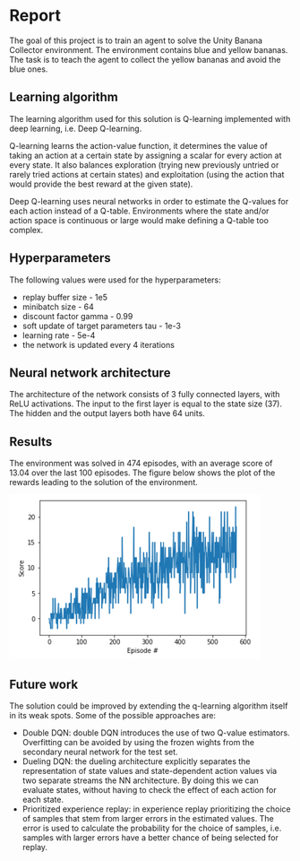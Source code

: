 # Report

The goal of this project is to train an agent to solve the Unity Banana Collector environment. The environment contains blue and yellow bananas. The task is to teach the agent to collect the yellow bananas and avoid the blue ones.

## Learning algorithm

The learning algorithm used for this solution is Q-learning implemented with deep learning, i.e. Deep Q-learning.

Q-learning learns the action-value function, it determines the value of taking an action at a certain state by assigning a scalar for every action at every state. It also balances exploration (trying new previously untried or rarely tried actions at certain states) and exploitation (using the action that would provide the best reward at the given state).

Deep Q-learning uses neural networks in order to estimate the Q-values for each action instead of a Q-table. Environments where the state and/or action space is continuous or large would make defining a Q-table too complex.

## Hyperparameters

The following values were used for the hyperparameters:

* replay buffer size - 1e5
* minibatch size - 64
* discount factor gamma - 0.99
* soft update of target parameters tau - 1e-3
* learning rate - 5e-4  
* the network is updated every 4 iterations	

## Neural network architecture

The architecture of the network consists of 3 fully connected layers, with ReLU activations. The input to the first layer is equal to the state size (37). The hidden and the output layers both have 64 units.

## Results

The environment was solved in 474 episodes, with an average score of 13.04 over the last 100 episodes. The figure below shows the plot of the rewards leading to the solution of the environment.

<img src="/score_plot.png"/>

## Future work	 	

The solution could be improved by extending the q-learning algorithm itself in its weak spots. Some of the possible approaches are:
* Double DQN: double DQN introduces the use of two Q-value estimators. Overfitting can be avoided by using the frozen wights from the secondary neural network for the test set.
* Dueling DQN: the dueling architecture explicitly separates the representation of state values and state-dependent action values via two separate streams the NN architecture. By doing this we can evaluate states, without having to check the effect of each action for each state.
* Prioritized experience replay: in experience replay prioritizing the choice of samples that stem from larger errors in the estimated values. The error is used to calculate the probability for the choice of samples, i.e. samples with larger errors have a better chance of being selected for replay.